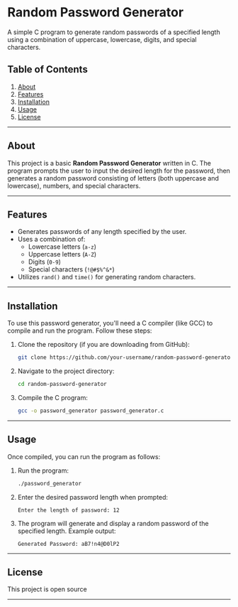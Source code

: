 # Random Password Generator

A simple C program to generate random passwords of a specified length using a combination of uppercase, lowercase, digits, and special characters.

## Table of Contents

1. [About](#about)
2. [Features](#features)
3. [Installation](#installation)
4. [Usage](#usage)
5. [License](#license)

---

## About

This project is a basic **Random Password Generator** written in C. The program prompts the user to input the desired length for the password, then generates a random password consisting of letters (both uppercase and lowercase), numbers, and special characters.

---

## Features

- Generates passwords of any length specified by the user.
- Uses a combination of:
  - Lowercase letters (`a-z`)
  - Uppercase letters (`A-Z`)
  - Digits (`0-9`)
  - Special characters (`!@#$%^&*`)
- Utilizes `rand()` and `time()` for generating random characters.
  
---

## Installation

To use this password generator, you'll need a C compiler (like GCC) to compile and run the program. Follow these steps:

1. Clone the repository (if you are downloading from GitHub):
    ```bash
    git clone https://github.com/your-username/random-password-generator.git
    ```

2. Navigate to the project directory:
    ```bash
    cd random-password-generator
    ```

3. Compile the C program:
    ```bash
    gcc -o password_generator password_generator.c
    ```

---

## Usage

Once compiled, you can run the program as follows:

1. Run the program:
    ```bash
    ./password_generator
    ```

2. Enter the desired password length when prompted:
    ```
    Enter the length of password: 12
    ```

3. The program will generate and display a random password of the specified length. Example output:
    ```
    Generated Password: aB7!n4@D0lP2
    ```

---

## License

This project is open source

---
